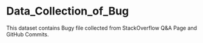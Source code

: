 # Data_Collection_of_Bug
This dataset contains Bugy file collected
from StackOverflow Q&A Page and GitHub Commits.
